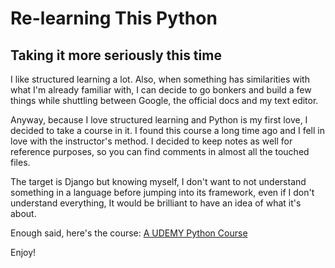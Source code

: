 # Re-learning This Python

## Taking it more seriously this time

I like structured learning a lot. Also, when something has similarities with what I'm already familiar with, I can decide to go bonkers and build a few things
while shuttling between Google, the official docs and my text editor.

Anyway, because I love structured learning and Python is my first love, I decided to take a course in it. I found this course a long time ago and I fell in love with the instructor's method.
I decided to keep notes as well for reference purposes, so you can find comments in almost all the touched files.

The target is Django but knowing myself, I don't want to not understand something in a language before jumping into its framework, even if I don't understand everything, It would be brilliant to have an idea of what it's about.

Enough said, here's the course: [A UDEMY Python Course](https://www.udemy.com/course/learn-to-code-with-python/)

Enjoy!
